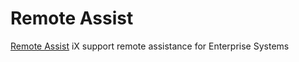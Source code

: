 # Remote Assist

[Remote Assist](https://truenas.com) iX support remote assistance for Enterprise Systems
